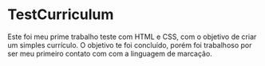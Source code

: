 # TestCurriculum
Este foi meu prime trabalho teste com HTML e CSS, com o objetivo de criar um simples currículo.
O objetivo te foi concluído, porém foi trabalhoso por ser meu primeiro contato com  com a linguagem de marcação.
